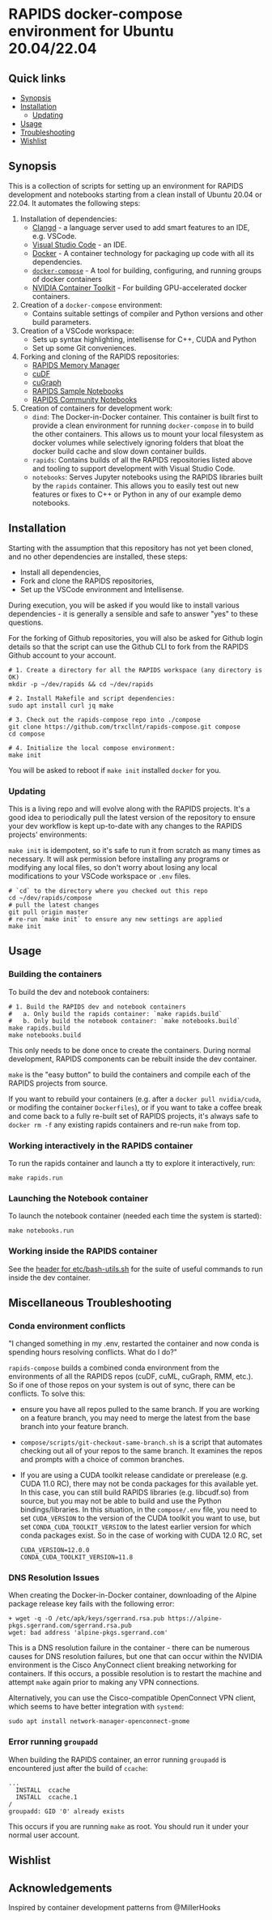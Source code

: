 
# RAPIDS docker-compose environment for Ubuntu 20.04/22.04

## Quick links

* [Synopsis](#synopsis)
* [Installation](#installation)
  * [Updating](#updating)
* [Usage](#usage)
* [Troubleshooting](#miscellaneous-troubleshooting)
* [Wishlist](#wishlist)

## Synopsis

This is a collection of scripts for setting up an environment for RAPIDS
development and notebooks starting from a clean install of Ubuntu 20.04
or 22.04. It automates the following steps:

1. Installation of dependencies:
   * [Clangd](https://clang.llvm.org/extra/clangd/) - a language server used to
     add smart features to an IDE, e.g. VSCode.
   * [Visual Studio Code](https://code.visualstudio.com/) - an IDE.
   * [Docker](https://www.docker.com/resources/what-container) - A container
     technology for packaging up code with all its dependencies.
   * [`docker-compose`](https://docs.docker.com/compose/) - A tool for building,
     configuring, and running groups of docker containers
   * [NVIDIA Container Toolkit](https://github.com/NVIDIA/nvidia-docker) - For
     building GPU-accelerated docker containers.
2. Creation of a `docker-compose` environment:
   * Contains suitable settings of compiler and Python versions and other build
     parameters.
3. Creation of a VSCode workspace:
   * Sets up syntax highlighting, intellisense for C++, CUDA and Python
   * Set up some Git conveniences.
4. Forking and cloning of the RAPIDS repositories:
   * [RAPIDS Memory Manager](https://github.com/rapidsai/rmm)
   * [cuDF](https://github.com/rapidsai/cudf)
   * [cuGraph](https://github.com/rapidsai/cugraph)
   * [RAPIDS Sample Notebooks](https://github.com/rapidsai/notebooks)
   * [RAPIDS Community Notebooks](https://github.com/rapidsai/notebooks-contrib)
5. Creation of containers for development work:
   * `dind`: The Docker-in-Docker container. This container is built first to
     provide a clean environment for running `docker-compose` in to build the
     other containers. This allows us to mount your local filesystem as docker
     volumes while selectively ignoring folders that bloat the docker build
     cache and slow down container builds.
   * `rapids`: Contains builds of all the RAPIDS repositories listed above and
     tooling to support development with Visual Studio Code.
   * `notebooks`: Serves Jupyter notebooks using the RAPIDS libraries built by
     the `rapids` container. This allows you to easily test out new features or
     fixes to C++ or Python in any of our example demo notebooks.

## Installation

Starting with the assumption that this repository has not yet been cloned, and
no other dependencies are installed, these steps:

* Install all dependencies,
* Fork and clone the RAPIDS repositories,
* Set up the VSCode environment and Intellisense.

During execution, you will be asked if you would like to install various
dependencies - it is generally a sensible and safe to answer "yes" to these
questions.

For the forking of Github repositories, you will also be asked for Github login
details so that the script can use the Github CLI to fork from the RAPIDS Github
account to your account.

```shell
# 1. Create a directory for all the RAPIDS workspace (any directory is OK)
mkdir -p ~/dev/rapids && cd ~/dev/rapids

# 2. Install Makefile and script dependencies:
sudo apt install curl jq make

# 3. Check out the rapids-compose repo into ./compose
git clone https://github.com/trxcllnt/rapids-compose.git compose
cd compose

# 4. Initialize the local compose environment:
make init
```

You will be asked to reboot if `make init` installed `docker` for you.

### Updating

This is a living repo and will evolve along with the RAPIDS projects. It's a good
idea to periodically pull the latest version of the repository to ensure your dev
workflow is kept up-to-date with any changes to the RAPIDS projects' environments:

`make init` is idempotent, so it's safe to run it from scratch as many times as
necessary. It will ask permission before installing any programs or modifying
any local files, so don't worry about losing any local modifications to your
VSCode workspace or `.env` files.

```shell
# `cd` to the directory where you checked out this repo
cd ~/dev/rapids/compose
# pull the latest changes
git pull origin master
# re-run `make init` to ensure any new settings are applied
make init
```

## Usage

### Building the containers

To build the dev and notebook containers:

```shell
# 1. Build the RAPIDS dev and notebook containers
#   a. Only build the rapids container: `make rapids.build`
#   b. Only build the notebook container: `make notebooks.build`
make rapids.build
make notebooks.build
```

This only needs to be done once to create the containers. During normal
development, RAPIDS components can be rebuilt inside the dev container.

`make` is the "easy button" to build the containers and compile each of
the RAPIDS projects from source.

If you want to rebuild your containers (e.g. after a `docker pull nvidia/cuda`,
or modifing the container `Dockerfiles`), or if you want to take a coffee break
and come back to a fully re-built set of RAPIDS projects, it's always safe to
`docker rm -f` any existing rapids containers and re-run `make` from top.

### Working interactively in the RAPIDS container

To run the rapids container and launch a tty to explore it interactively, run:

```shell
make rapids.run
```

### Launching the Notebook container

To launch the notebook container (needed each time the system is started):

```shell
make notebooks.run
```

### Working inside the RAPIDS container

See the [header for etc/bash-utils.sh](https://github.com/trxcllnt/rapids-compose/blob/main/etc/bash-utils.sh#L5-L161) for the suite of useful commands to run inside the dev container.

## Miscellaneous Troubleshooting

### Conda environment conflicts

"I changed something in my .env, restarted the container and now conda is spending hours resolving
conflicts. What do I do?"

`rapids-compose` builds a combined conda environment from the environments of all the RAPIDS
repos (cuDF, cuML, cuGraph, RMM, etc.). So if one of those repos on your system is out of sync,
there can be conflicts. To solve this:

* ensure you have all repos pulled to the same branch. If you are working on a feature branch,
   you may need to merge the latest from the base branch into your feature branch.
* `compose/scripts/git-checkout-same-branch.sh` is a script that automates checking out all of your
   repos to the same branch. It examines the repos and prompts with a choice of common branches.
* If you are using a CUDA toolkit release candidate or prerelease (e.g. CUDA 11.0 RC), there may
   not be conda packages for this available yet. In this case, you can still build RAPIDS libraries
   (e.g. libcudf.so) from source, but you may not be able to build and use the Python
   bindings/libraries. In this situation, in the `compose/.env` file, you need to set `CUDA_VERSION`
   to the version of the CUDA toolkit you want to use, but set `CONDA_CUDA_TOOLKIT_VERSION` to the
   latest earlier version for which conda packages exist. So in the case of working with CUDA 12.0
   RC, set

   ```dotenv
   CUDA_VERSION=12.0.0
   CONDA_CUDA_TOOLKIT_VERSION=11.8
   ```

### DNS Resolution Issues

When creating the Docker-in-Docker container, downloading of the Alpine package
release key fails with the following error:

```shell
+ wget -q -O /etc/apk/keys/sgerrand.rsa.pub https://alpine-pkgs.sgerrand.com/sgerrand.rsa.pub
wget: bad address 'alpine-pkgs.sgerrand.com'
```

This is a DNS resolution failure in the container - there can be numerous causes
for DNS resolution failures, but one that can occur within the NVIDIA
environment is the Cisco AnyConnect client breaking networking for containers.
If this occurs, a possible resolution is to restart the machine and attempt
`make` again prior to making any VPN connections.

Alternatively, you can use the Cisco-compatible OpenConnect VPN client, which
seems to have better integration with `systemd`:

```shell
sudo apt install network-manager-openconnect-gnome
```

### Error running `groupadd`

When building the RAPIDS container, an error running `groupadd` is encountered
just after the build of `ccache`:

```shell
...
  INSTALL  ccache
  INSTALL  ccache.1
/
groupadd: GID '0' already exists
```

This occurs if you are running `make` as root. You should run it under your
normal user account.

## Wishlist

## Acknowledgements

Inspired by container development patterns from @MillerHooks
